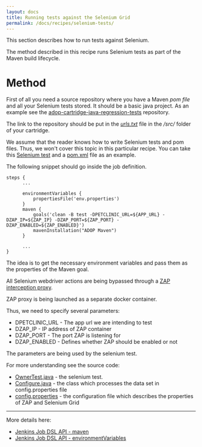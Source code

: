 ```yaml
---
layout: docs
title: Running tests against the Selenium Grid
permalink: /docs/recipes/selenium-tests/
---
```


This section describes how to run tests against Selenium.

The method described in this recipe runs Selenium tests as part of the Maven build lifecycle.

# Method


First of all you need a source repository where you have a Maven _pom file_ and all your Selenium tests stored. It should be a basic java project. As an example see the [adop-cartridge-java-regression-tests](https://github.com/Accenture/adop-cartridge-java-regression-tests) repository. 
  
The link to the repository should be put in the _[urls.txt](https://github.com/Accenture/adop-cartridge-java/blob/master/src/urls.txt)_ file in the _/src/_ folder of your cartridge.
  
We assume that the reader knows how to write Selenium tests and pom files. Thus, we won't cover this topic in this particular recipe. You can take this [Selenium test](https://github.com/Accenture/adop-cartridge-java-regression-tests/blob/master/src/test/java/springpetclinic_selenium/selenium/OwnerTest.java) and a [pom.xml](https://github.com/Accenture/adop-cartridge-java-regression-tests/blob/master/pom.xml) file as an example.

The following snippet should go inside the job definition.

```
steps {
      ...
      
      environmentVariables {
          propertiesFile('env.properties')
      }
      maven {
          goals('clean -B test -DPETCLINIC_URL=${APP_URL} -DZAP_IP=${ZAP_IP} -DZAP_PORT=${ZAP_PORT} -DZAP_ENABLED=${ZAP_ENABLED}')
          mavenInstallation("ADOP Maven")
      }
      
      ...
}
```

The idea is to get the necessary environment variables and pass them as the properties of the Maven goal. 

All Selenium webdriver actions are being bypassed through a [ZAP interception proxy](https://www.owasp.org/index.php/OWASP_Zed_Attack_Proxy_Project).

ZAP proxy is being launched as a separate docker container.

Thus, we need to specify several parameters:

* DPETCLINIC_URL - The app url we are intending to test
* DZAP_IP - IP address of ZAP container
* DZAP_PORT - The port ZAP is listening for
* DZAP_ENABLED - Defines whether ZAP should be enabled or not

The parameters are being used by the selenium test. 

For more understanding see the source code: 

- [OwnerTest.java](https://github.com/Accenture/adop-cartridge-java-regression-tests/blob/master/src/test/java/springpetclinic_selenium/selenium/OwnerTest.java) - the selenium test.
- [Configure.java](https://github.com/Accenture/adop-cartridge-java-regression-tests/blob/master/src/main/java/springpetclinic_selenium/utils/Configure.java) - the class which processes the data set in config.properties file
- [config.properties](https://github.com/Accenture/adop-cartridge-java-regression-tests/tree/master/src/main/resources) - the configuration file which describes the properties of ZAP and Selenium Grid

---

More details here:

- [Jenkins Job DSL API - maven](https://jenkinsci.github.io/job-dsl-plugin/#method/javaposse.jobdsl.dsl.helpers.step.StepContext.maven)
- [Jenkins Job DSL API - environmentVariables](https://jenkinsci.github.io/job-dsl-plugin/#method/javaposse.jobdsl.dsl.jobs.FreeStyleJob.environmentVariables)
